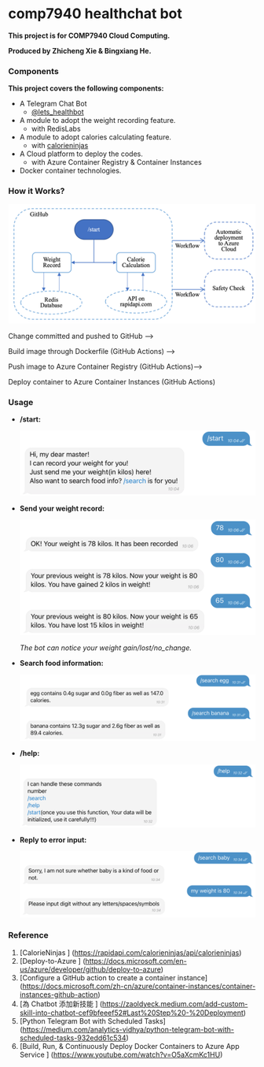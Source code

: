 # comp7940 healthchat bot

**This project is for COMP7940 Cloud Computing.**

**Produced by Zhicheng Xie & Bingxiang He.**

### Components

**This project covers the following components:**

- A Telegram Chat Bot
    - [@lets_healthbot](t.me/lets_healthbot)
- A module to adopt the weight recording feature.
    - with RedisLabs
- A module to adopt calories calculating feature.
    - with [calorieninjas](https://rapidapi.com/calorieninjas/api/calorieninjas)
- A Cloud platform to deploy the codes.
    - with Azure Container Registry & Container Instances
- Docker container technologies.

### How it Works?

![image](https://github.com/DaveXie/comp7940_health_bot/blob/main/resources/workflow.png)

Change committed and pushed to GitHub —> 

Build image through Dockerfile (GitHub Actions) —>

Push image to Azure Container Registry (GitHub Actions)—>

Deploy container to Azure Container Instances (GitHub Actions)

### Usage

- **/start:**

    ![image](https://github.com/DaveXie/comp7940_health_bot/blob/main/resources/start.png)

- **Send your weight record:**

    ![image](https://github.com/DaveXie/comp7940_health_bot/blob/main/resources/weight.png)

    *The bot can notice your weight gain/lost/no_change.*

- **Search food information:**

    ![image](https://github.com/DaveXie/comp7940_health_bot/blob/main/resources/food.png)

- **/help:**

    ![image](https://github.com/DaveXie/comp7940_health_bot/blob/main/resources/help.png)

- **Reply to error input:**

    ![image](https://github.com/DaveXie/comp7940_health_bot/blob/main/resources/error.png)

### Reference
1. [CalorieNinjas ] (https://rapidapi.com/calorieninjas/api/calorieninjas)
2. [Deploy-to-Azure ] (https://docs.microsoft.com/en-us/azure/developer/github/deploy-to-azure)
3. [Configure a GitHub action to create a container instance] (https://docs.microsoft.com/zh-cn/azure/container-instances/container-instances-github-action)
4. [為 Chatbot 添加新技能 ] (https://zaoldyeck.medium.com/add-custom-skill-into-chatbot-cef9bfeeef52#Last%20Step%20-%20Deployment)
5. [Python Telegram Bot with Scheduled Tasks] (https://medium.com/analytics-vidhya/python-telegram-bot-with-scheduled-tasks-932edd61c534)
6. [Build, Run, & Continuously Deploy Docker Containers to Azure App Service ] (https://www.youtube.com/watch?v=O5aXcmKc1HU)
